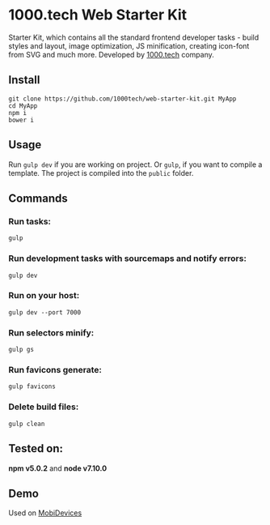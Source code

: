 # 1000.tech Web Starter Kit

Starter Kit, which contains all the standard frontend developer tasks - build styles and layout, image optimization, JS minification, creating icon-font from SVG and much more. Developed by [1000.tech](http://1000.tech) company.

## Install

```smartyconfig
git clone https://github.com/1000tech/web-starter-kit.git MyApp
cd MyApp
npm i
bower i
```
## Usage

Run ``gulp dev`` if you are working on project. Or ``gulp``, if you want to compile a template. The project is compiled into the ``public`` folder.

## Commands

### Run tasks:
```smartyconfig
gulp
```

### Run development tasks with sourcemaps and notify errors:
```smartyconfig
gulp dev
```

### Run on your host:
```smartyconfig
gulp dev --port 7000
```

### Run selectors minify:
```smartyconfig
gulp gs
```

### Run favicons generate:
```smartyconfig
gulp favicons
```

### Delete build files:
```smartyconfig
gulp clean
```

## Tested on:
 
**npm v5.0.2** and **node v7.10.0**

## Demo
Used on [MobiDevices](https://mobidevices.ru)
